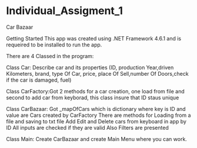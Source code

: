# Individual_Assigment_1
Car Bazaar

Getting Started
This app was created using .NET Framework 4.6.1 and is requeired to be installed to run the app.

There are 4 Classed in the program:

Class Car:       Describe car and its properties (ID, production Year,driven Kilometers, brand, type Of Car, price,  place Of Sell,number Of Doors,check if the car is damaged, fuel)

Class CarFactory:Got 2 methods for a car creation, one load from file and second to add car from keyborad, this class insure that ID staus unique

Class CarBazaar: Got _mapOfCars which is dictionary where key is ID and value are Cars created by CarFactory
                 There are methods for Loading from a file and saving to txt file
                 Add Edit and Delete cars from keyboard in app by ID
                 All inputs are checked if they are valid
                 Also Filters are presented
                  
 Class Main:     Create CarBazaar and create Main Menu where you can work.
                  
